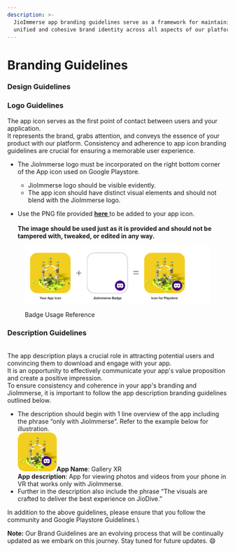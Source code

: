 ```yaml
---
description: >-
  JioImmerse app branding guidelines serve as a framework for maintaining a
  unified and cohesive brand identity across all aspects of our platform.
---
```


# Branding Guidelines

### Design Guidelines

### Logo Guidelines

The app icon serves as the first point of contact between users and your application.\
It represents the brand, grabs attention, and conveys the essence of your product with our platform. Consistency and adherence to app icon branding guidelines are crucial for ensuring a memorable user experience.

*   The JioImmerse logo must be incorporated on the right bottom corner of the App icon used on Google Playstore.

    * JioImmerse logo should be visible evidently.
    * The app icon should have distinct visual elements and should not blend with the JioImmerse logo.


* Use the PNG file provided [**here** ](https://tinyurl.com/2k6krnmp)to be added to your app icon. \
  \
  **The image should be used just as it is provided and should not be tampered with, tweaked, or edited in any way.**

<figure><img src="../.gitbook/assets/image (48).png" alt=""><figcaption><p>Badge Usage Reference</p></figcaption></figure>



### Description Guidelines

\
The app description plays a crucial role in attracting potential users and convincing them to download and engage with your app. \
It is an opportunity to effectively communicate your app's value proposition and create a positive impression.\
To ensure consistency and coherence in your app's branding and JioImmerse, it is important to follow the app description branding guidelines outlined below.

* The description should begin with 1 line overview of the app including the phrase “only with JioImmerse”. Refer to the example below for illustration.\
  <img src="../.gitbook/assets/image (40).png" alt="" data-size="original">**App Name**: Gallery XR\
  **App description**: App for viewing photos and videos from your phone in VR that works only with JioImmerse.
* Further in the description also include the phrase “The visuals are crafted to deliver the best experience on JioDive.”

In addition to the above guidelines, please ensure that you follow the community and Google Playstore Guidelines.\


**Note:** Our Brand Guidelines are an evolving process that will be continually updated as we embark on this journey. Stay tuned for future updates. :smile:

